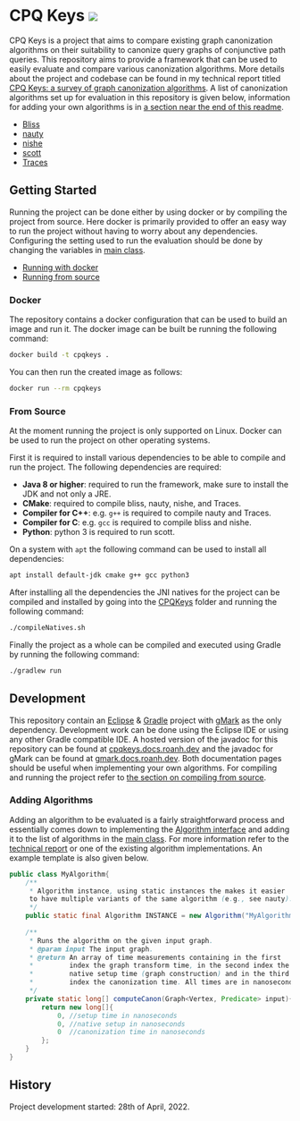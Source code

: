 # CPQ Keys [![](https://img.shields.io/github/release/RoanH/CPQKeys.svg)](https://github.com/RoanH/CPQKeys/releases)
CPQ Keys is a project that aims to compare existing graph canonization algorithms on their suitability to canonize query graphs of conjunctive path queries. This repository aims to provide a framework that can be used to easily evaluate and compare various canonization algorithms. More details about the project and codebase can be found in my technical report titled [CPQ Keys: a survey of graph canonization algorithms](TODO). A list of canonization algorithms set up for evaluation in this repository is given below, information for adding your own algorithms is in [a section near the end of this readme](#adding-algorithms).
- [Bliss](https://users.aalto.fi/~tjunttil/bliss/index.html)
- [nauty](https://pallini.di.uniroma1.it/)
- [nishe](https://github.com/b0ri5/nishe-googlecode)
- [scott](https://theplatypus.github.io/scott/)
- [Traces](https://pallini.di.uniroma1.it/)

## Getting Started
Running the project can be done either by using docker or by compiling the project from source. Here docker is primarily provided to offer an easy way to run the project without having to worry about any dependencies. Configuring the setting used to run the evaluation should be done by changing the variables in [main class](src/dev/roanh/cpqkeys/Main.java).

- [Running with docker](#docker)
- [Running from source](#from-source)

### Docker
The repository contains a docker configuration that can be used to build an image and run it. The docker image can be built be running the following command:

```sh
docker build -t cpqkeys .
```

You can then run the created image as follows:

```sh
docker run --rm cpqkeys
```

### From Source
At the moment running the project is only supported on Linux. Docker can be used to run the project on other operating systems.

First it is required to install various dependencies to be able to compile and run the project. The following dependencies are required:
- **Java 8 or higher**: required to run the framework, make sure to install the JDK and not only a JRE.
- **CMake**: required to compile bliss, nauty, nishe, and Traces.
- **Compiler for C++**: e.g. `g++` is required to compile nauty and Traces.
- **Compiler for C**: e.g. `gcc` is required to compile bliss and nishe.
- **Python**: python 3 is required to run scott.

On a system with `apt` the following command can be used to install all dependencies:

```sh
apt install default-jdk cmake g++ gcc python3
```

After installing all the dependencies the JNI natives for the project can be compiled and installed by going into the [CPQKeys](CPQKeys) folder and running the following command:

```sh
./compileNatives.sh
```

Finally the project as a whole can be compiled and executed using Gradle by running the following command:

```sh
./gradlew run
```

## Development
This repository contain an [Eclipse](https://www.eclipse.org/) & [Gradle](https://gradle.org/) project with [gMark](https://github.com/RoanH/gMark) as the only dependency. Development work can be done using the Eclipse IDE or using any other Gradle compatible IDE. A hosted version of the javadoc for this repository can be found at [cpqkeys.docs.roanh.dev](https://cpqkeys.docs.roanh.dev/) and the javadoc for gMark can be found at [gmark.docs.roanh.dev](https://gmark.docs.roanh.dev/). Both documentation pages should be useful when implementing your own algorithms. For compiling and running the project refer to [the section on compiling from source](#from-source).

### Adding Algorithms
Adding an algorithm to be evaluated is a fairly straightforward process and essentially comes down to implementing the [Algorithm interface](https://cpqkeys.docs.roanh.dev/index.html?dev/roanh/cpqkeys/Algorithm.html) and adding it to the list of algorithms in the [main class](src/dev/roanh/cpqkeys/Main.java). For more information refer to the [technical report](TODO) or one of the existing algorithm implementations. An example template is also given below.

```java
public class MyAlgorithm{
	/**
	 * Algorithm instance, using static instances the makes it easier
	 to have multiple variants of the same algorithm (e.g., see nauty).
	 */
	public static final Algorithm INSTANCE = new Algorithm("MyAlgorithm", MyAlgorithm::computeCanon);
	
	/**
	 * Runs the algorithm on the given input graph.
	 * @param input The input graph.
	 * @return An array of time measurements containing in the first
	 *         index the graph transform time, in the second index the
	 *         native setup time (graph construction) and in the third
	 *         index the canonization time. All times are in nanoseconds.
	 */
	private static long[] computeCanon(Graph<Vertex, Predicate> input){
		return new long[]{
			0, //setup time in nanoseconds
			0, //native setup in nanoseconds
			0  //canonization time in nanoseconds
		};
	}
}
```

## History
Project development started: 28th of April, 2022.
